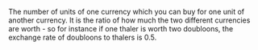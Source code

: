 The number of units of one currency which you can buy for one unit of
another currency. It is the ratio of how much the two different
currencies are worth - so for instance if one thaler is worth two
doubloons, the exchange rate of doubloons to thalers is 0.5.
